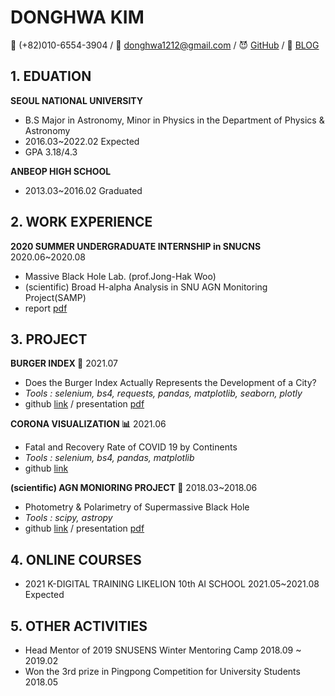# DONGHWA KIM
📱 (+82)010-6554-3904 / 📨 donghwa1212@gmail.com / 😈 [GitHub](https://github.com/dddonghwa) / 📝 [BLOG](https://donghajoha.tistory.com/)

## 1. EDUATION

__SEOUL NATIONAL UNIVERSITY__
- B.S Major in Astronomy, Minor in Physics in the Department of Physics & Astronomy
- 2016.03~2022.02 Expected
- GPA 3.18/4.3

__ANBEOP HIGH SCHOOL__
- 2013.03~2016.02 Graduated

## 2. WORK EXPERIENCE
__2020 SUMMER UNDERGRADUATE INTERNSHIP in SNUCNS__ 2020.06~2020.08
- Massive Black Hole Lab. (prof.Jong-Hak Woo)
- (scientific) Broad H-alpha Analysis in SNU AGN Monitoring Project(SAMP)
- report [pdf](https://github.com/dddonghwa/Broad-Halpha-Analysis/blob/main/20%ED%95%98%EA%B3%84%20%ED%95%99%EB%B6%80%EC%83%9D%20%EC%97%B0%EA%B5%AC%20%EC%9D%B8%ED%84%B4%EC%8B%AD%20%EA%B2%B0%EA%B3%BC%EB%B3%B4%EA%B3%A0%EC%84%9C%20%EA%B9%80%EB%8F%99%ED%99%94.pdf) 


## 3. PROJECT

__BURGER INDEX 🍔__ 2021.07
- Does the Burger Index Actually Represents the Development of a City?
- *Tools : selenium, bs4, requests, pandas, matplotlib, seaborn, plotly*
- github [link](https://github.com/likelion-aischool-10-teamproject/burger-index) / presentation [pdf](https://github.com/likelion-aischool-10-teamproject/burger-index/blob/main/BurgerIndex_PPT.pdf)

__CORONA VISUALIZATION 📊__ 2021.06
- Fatal and Recovery Rate of COVID 19 by Continents 
- *Tools : selenium, bs4, pandas, matplotlib*
- github [link](https://github.com/likelion-aischool-10-teamproject/corona-visualization/tree/main/02.%20fatal-recovery-rate-by-continents)

__(scientific) AGN MONIORING PROJECT 🌠__ 2018.03~2018.06
- Photometry & Polarimetry of Supermassive Black Hole
- *Tools : scipy, astropy*
- github [link](https://github.com/dddonghwa/Astronomical-Observation-and-Lab) / presentation [pdf](https://github.com/dddonghwa/Astronomical-Observation-and-Lab/blob/master/AGN%20monitoring.pdf)


## 4. ONLINE COURSES
- 2021 K-DIGITAL TRAINING LIKELION 10th AI SCHOOL 2021.05~2021.08 Expected   

## 5. OTHER ACTIVITIES
- Head Mentor of 2019 SNUSENS Winter Mentoring Camp 2018.09 ~ 2019.02
- Won the 3rd prize in Pingpong Competition for University Students 2018.05


